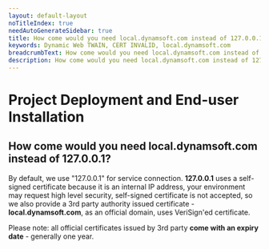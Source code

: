 ```yaml
---
layout: default-layout
noTitleIndex: true
needAutoGenerateSidebar: true
title: How come would you need local.dynamsoft.com instead of 127.0.0.1
keywords: Dynamic Web TWAIN, CERT INVALID, local.dynamsoft.com
breadcrumbText: How come would you need local.dynamsoft.com instead of 127.0.0.1?
description: How come would you need local.dynamsoft.com instead of 127.0.0.1?
---
```


# Project Deployment and End-user Installation

## How come would you need local.dynamsoft.com instead of 127.0.0.1?

By default, we use "127.0.0.1" for service connection. **127.0.0.1** uses a self-signed certificate because it is an internal IP address, your environment may request high level security, self-signed certificate is not accepted, so we also provide a 3rd party authority issued certificate - **local.dynamsoft.com**, as an official domain, uses VeriSign'ed certificate.  

Please note: all official certificates issued by 3rd party **come with an expiry date** - generally one year. 

